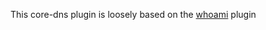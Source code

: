 This core-dns plugin is loosely based on the [whoami](https://github.com/coredns/coredns/tree/master/plugin/whoami) plugin
